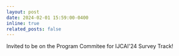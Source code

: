 ```yaml
---
layout: post
date: 2024-02-01 15:59:00-0400
inline: true
related_posts: false
---
```


Invited to be on the Program Commitee for IJCAI'24 Survey Track!
